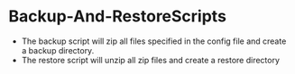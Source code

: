 # Backup-And-RestoreScripts

- The backup script will zip all files specified in the config file and create a backup directory.
- The restore script will unzip all zip files and create a restore directory
